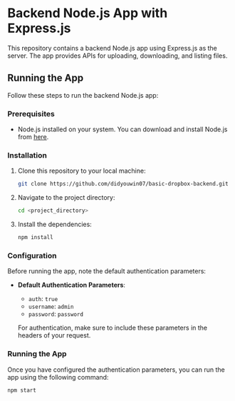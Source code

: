 # Backend Node.js App with Express.js

This repository contains a backend Node.js app using Express.js as the server. The app provides APIs for uploading, downloading, and listing files.

## Running the App

Follow these steps to run the backend Node.js app:

### Prerequisites

- Node.js installed on your system. You can download and install Node.js from [here](https://nodejs.org/).

### Installation

1. Clone this repository to your local machine:

    ```bash
    git clone https://github.com/didyouwin07/basic-dropbox-backend.git
    ```

2. Navigate to the project directory:

    ```bash
    cd <project_directory>
    ```

3. Install the dependencies:

    ```bash
    npm install
    ```

### Configuration

Before running the app, note the default authentication parameters:

- **Default Authentication Parameters**:
  - `auth`: `true`
  - `username`: `admin`
  - `password`: `password`

  For authentication, make sure to include these parameters in the headers of your request.

### Running the App

Once you have configured the authentication parameters, you can run the app using the following command:

```bash
npm start
